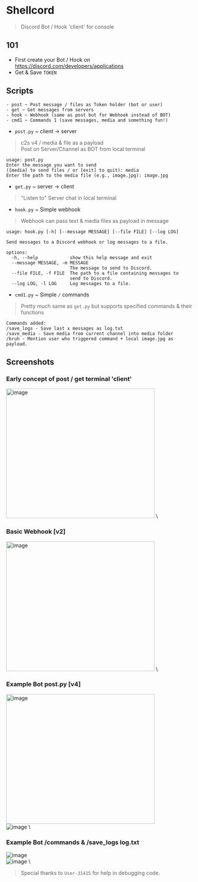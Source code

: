 # Shellcord
> Discord Bot / Hook 'client' for console 
## 101
- First create your Bot / Hook on https://discord.com/developers/applications
- Get & Save `TOKEN`

## Scripts
```
- post ~ Post message / files as Token holder (bot or user)
- get ~ Get messages from servers
- hook ~ Webhook (same as post but for Webhook instead of BOT)
- cmd1 ~ Commands 1 (save messages, media and something fun!)
```
- `post.py` ~ client -> server
> c2s v4 / media & file as a payload \
> Post on Server/Channel as BOT from local terminal
```
usage: post.py
Enter the message you want to send 
([media] to send files / or [exit] to quit): media
Enter the path to the media file (e.g., image.jpg): image.jpg
```
- `get.py` ~ server -> client
> "Listen to" Server chat in local terminal
- `hook.py` ~ Simple webhook
> Webhook can pass text & media files as payload in message
```
usage: hook.py [-h] [--message MESSAGE] [--file FILE] [--log LOG]

Send messages to a Discord webhook or log messages to a file.

options:
  -h, --help            show this help message and exit
  --message MESSAGE, -m MESSAGE
                        The message to send to Discord.
  --file FILE, -f FILE  The path to a file containing messages to
                        send to Discord.
  --log LOG, -l LOG     Log messages to a file.
```
- `cmd1.py` ~ Simple `/` commands
> Pretty much same as `get.py` but supports specified commands & their functions
```
Commands added:
/save_logs - Save last x messages as log.txt
/save_media - Save media from current channel into media folder
/bruh - Mention user who triggered command + local image.jpg as payload.
```
## Screenshots
### Early concept of post / get terminal 'client'
<img src="https://i.imgur.com/aysNIkv.png" alt="image" width="400" height="350"> \
### Basic Webhook [v2]
<img src="https://i.imgur.com/CRP6BFt.png" alt="image" width="400" height="350"> \
### Example Bot post.py [v4]
<img src="https://i.imgur.com/IBsTjEj.png" alt="image" width="400" height="350"> \
<img src="https://i.imgur.com/yzqxb7Y.png" alt="image"> \
### Example Bot /commands & /save_logs log.txt
<img src="https://i.imgur.com/rLp4vVJ.png" alt="image"> \
<img src="https://i.imgur.com/gYoA7Xm.png" alt="image"> \

> Special thanks to `User-31415` for help in debugging code.
